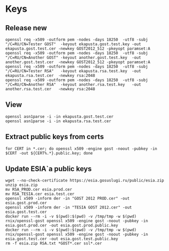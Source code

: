 Keys
====

Release new
-----------

    openssl req -x509 -outform pem -nodes -days 18250  -utf8 -subj "/C=RU/CN=Tester GOST"  -keyout ekapusta.gost.test.key -out ekapusta.gost.test.cer -newkey GOST2012_512 -pkeyopt paramset:A
    openssl req -x509 -outform pem -nodes -days 18250  -utf8 -subj "/C=RU/CN=Another GOST" -keyout another.gost.test.key  -out another.gost.test.cer  -newkey GOST2012_512 -pkeyopt paramset:A
    openssl req -x509 -outform pem -nodes -days 18250  -utf8 -subj "/C=RU/CN=Tester RSA"   -keyout ekapusta.rsa.test.key  -out ekapusta.rsa.test.cer  -newkey rsa:2048
    openssl req -x509 -outform pem -nodes -days 18250  -utf8 -subj "/C=RU/CN=Another RSA"  -keyout another.rsa.test.key   -out another.rsa.test.cer   -newkey rsa:2048

View
----

    openssl asn1parse -i -in ekapusta.gost.test.cer
    openssl asn1parse -i -in ekapusta.rsa.test.cer


Extract public keys from certs
------------------------------

    for CERT in *.cer; do openssl x509 -engine gost -noout -pubkey -in $CERT -out ${CERT%.*}.public.key; done


Update ESIA`a public keys
-------------------------

```
wget --no-check-certificate https://esia.gosuslugi.ru/public/esia.zip
unzip esia.zip
mv RSA_PROD.cer esia.prod.cer
mv RSA_TESIA.cer esia.test.cer
openssl x509 -inform der -in "GOST 2012 PROD.cer" -out esia.gost.prod.cer
openssl x509 -inform der -in "TESIA GOST 2012.cer" -out esia.gost.test.cer
docker run --rm -i -v $(pwd):$(pwd) -v /tmp/tmp -w $(pwd) rnix/openssl-gost openssl x509 -engine gost -noout -pubkey -in esia.gost.prod.cer -out esia.gost.prod.public.key
docker run --rm -i -v $(pwd):$(pwd) -v /tmp/tmp -w $(pwd) rnix/openssl-gost openssl x509 -engine gost -noout -pubkey -in esia.gost.test.cer -out esia.gost.test.public.key
rm -f esia.zip RSA.txt *GOST*.cer ssl*.cer
```